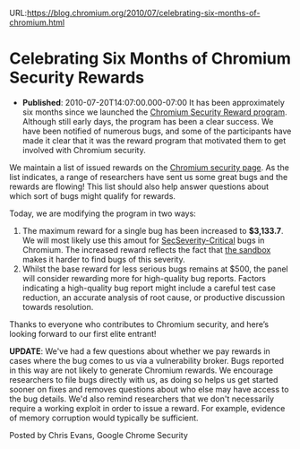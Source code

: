 URL:https://blog.chromium.org/2010/07/celebrating-six-months-of-chromium.html
# Celebrating Six Months of Chromium Security Rewards
- **Published**: 2010-07-20T14:07:00.000-07:00
It has been approximately six months since we launched the [Chromium Security Reward program](http://blog.chromium.org/2010/01/encouraging-more-chromium-security.html). Although still early days, the program has been a clear success. We have been notified of numerous bugs, and some of the participants have made it clear that it was the reward program that motivated them to get involved with Chromium security.

We maintain a list of issued rewards on the [Chromium security page](http://dev.chromium.org/Home/chromium-security). As the list indicates, a range of researchers have sent us some great bugs and the rewards are flowing! This list should also help answer questions about which sort of bugs might qualify for rewards.

Today, we are modifying the program in two ways:

1. The maximum reward for a single bug has been increased to **$3,133.7**. We will most likely use this amout for [SecSeverity-Critical](http://dev.chromium.org/developers/severity-guidelines) bugs in Chromium. The increased reward reflects the fact that [the sandbox](http://seclab.stanford.edu/websec/chromium/chromium-security-architecture.pdf) makes it harder to find bugs of this severity.
2. Whilst the base reward for less serious bugs remains at $500, the panel will consider rewarding more for high-quality bug reports. Factors indicating a high-quality bug report might include a careful test case reduction, an accurate analysis of root cause, or productive discussion towards resolution.

Thanks to everyone who contributes to Chromium security, and here’s looking forward to our first elite entrant!

**UPDATE**: We've had a few questions about whether we pay rewards in cases where the bug comes to us via a vulnerability broker. Bugs reported in this way are not likely to generate Chromium rewards. We encourage researchers to file bugs directly with us, as doing so helps us get started sooner on fixes and removes questions about who else may have access to the bug details. We'd also remind researchers that we don't necessarily require a working exploit in order to issue a reward. For example, evidence of memory corruption would typically be sufficient.

Posted by Chris Evans, Google Chrome Security
